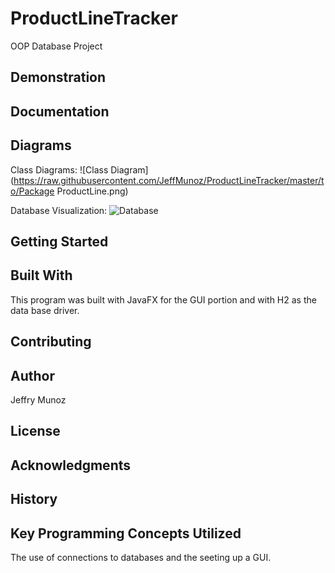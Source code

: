 # ProductLineTracker
OOP Database Project

## Demonstration

## Documentation

## Diagrams
Class Diagrams:
![Class Diagram](https://raw.githubusercontent.com/JeffMunoz/ProductLineTracker/master/to/Package ProductLine.png)

Database Visualization:
![Database](https://raw.githubusercontent.com/JeffMunoz/ProductLineTracker/master/to/ProductionDB.png)
## Getting Started

## Built With
This program was built with JavaFX for the GUI portion and with H2 as the data base driver.

## Contributing

## Author
Jeffry Munoz
## License

## Acknowledgments

## History

## Key Programming Concepts Utilized
The use of connections to databases and the seeting up a GUI.
